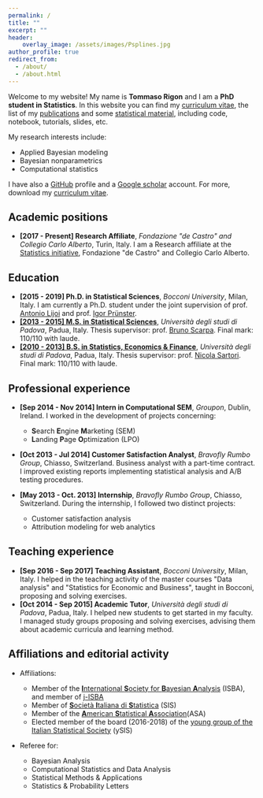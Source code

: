 ```yaml
---
permalink: /
title: ""
excerpt: ""
header:
    overlay_image: /assets/images/Psplines.jpg
author_profile: true
redirect_from:
  - /about/
  - /about.html
---
```


Welcome to my website! My name is **Tommaso Rigon** and I am a **PhD student in Statistics**. In this website you can find my [curriculum vitae](/files/cv_Rigon.pdf), the list of my [publications](/publications/) and some [statistical material](/year-archive/), including code, notebook, tutorials, slides, etc.

My research interests include:
* Applied Bayesian modeling
* Bayesian nonparametrics
* Computational statistics

I have also a [<i class="fa fa-github"></i> GitHub](https://github.com/tommasorigon) profile and a [<i class="fa fa-google"></i> Google scholar](https://scholar.google.it/citations?user=vRRVHqgAAAAJ&hl=en) account. For more, download my [curriculum vitae](/files/cv_Rigon.pdf).


## <i class="fa fa-university"></i> Academic positions

* **[2017 - Present] Research Affiliate**, *Fondazione "de Castro" and Collegio Carlo Alberto*, Turin, Italy. I am a Research affiliate at the [Statistics initiative](https://www.carloalberto.org/research/statistics-initiative/), Fondazione "de Castro" and Collegio Carlo Alberto. 

## <i class="fa fa-graduation-cap"></i> Education

* **[2015 - 2019] Ph.D. in Statistical Sciences**, *Bocconi University*, Milan, Italy. I am currently a Ph.D. student under the joint supervision of  prof. [Antonio Lijoi](http://mypage.unibocconi.eu/antoniolijoi/) and prof. [Igor Prünster](http://mypage.unibocconi.eu/igorpruenster/).
* **[[2013 - 2015] M.S. in Statistical Sciences](http://tesi.cab.unipd.it/49380/1/Rigon_Tommaso.pdf)**, *Università degli studi di Padova*, Padua, Italy. Thesis supervisor: prof. [Bruno Scarpa](http://homes.stat.unipd.it/bruno/). Final mark: 110/110 with laude.
* **[[2010 - 2013] B.S. in Statistics, Economics & Finance](http://tesi.cab.unipd.it/42884/1/Rigon_Tommaso.pdf)**, *Università degli studi di Padova*, Padua, Italy. Thesis supervisor: prof. [Nicola Sartori](https://homes.stat.unipd.it/nicolasartori/en/content/home). Final mark: 110/110 with laude.


## <i class="fa fa-industry"></i> Professional experience

* **[Sep  2014 - Nov  2014] Intern in Computational SEM**, *Groupon*, Dublin, Ireland. I worked in the development of projects concerning:
    * **S**earch **E**ngine **M**arketing (SEM)
    * **L**anding **P**age **O**ptimization (LPO)

* **[Oct  2013 - Jul  2014] Customer Satisfaction Analyst**, *Bravofly Rumbo Group*, Chiasso, Switzerland. Business analyst with a part-time contract. I improved existing reports implementing statistical analysis and A/B testing procedures.

* **[May 2013 - Oct. 2013] Internship**, *Bravofly Rumbo Group*, Chiasso, Switzerland. During the internship, I followed two distinct projects:
    * Customer satisfaction analysis
    * Attribution modeling for web analytics

## <i class="fa fa-book"></i> Teaching experience
  
* **[Sep 2016 - Sep 2017] Teaching Assistant**, *Bocconi University*, Milan, Italy. I helped in the teaching activity of the master courses "Data analysis" and "Statistics for Economic and Business", taught in Bocconi, proposing and solving exercises.
*  **[Oct 2014 - Sep 2015] Academic Tutor**, *Università degli studi di Padova*, Padua, Italy. I helped new students to get started in my faculty. I managed study groups proposing and solving exercises, advising them about academic curricula and learning method.

## <i class="fa fa-globe"></i> Affiliations and editorial activity
  
  * Affiliations:
      * Member of the [**I**nternational **S**ociety for **B**ayesian **A**nalysis](https://bayesian.org) (ISBA), and member of [j-ISBA](https://j-isba.github.io)
      * Member of [**S**ocietà **I**taliana di **S**tatistica](http://www.sis-statistica.it) (SIS)
      * Member of the [**A**merican **S**tatistical **A**ssociation](http://www.amstat.org)(ASA)
      * Elected member of the board (2016-2018) of the [young group of the Italian Statistical Society](https://youngsis.github.io) (ySIS)
  
  * Referee for:
      * Bayesian Analysis
      * Computational Statistics and Data Analysis
      * Statistical Methods & Applications
      * Statistics & Probability Letters
      
      
